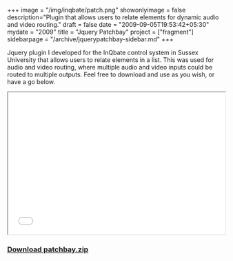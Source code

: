 +++
image = "/img/inqbate/patch.png"
showonlyimage = false
description="Plugin that allows users to relate elements for dynamic audio and video routing."
draft = false
date = "2009-09-05T19:53:42+05:30"
mydate = "2009"
title = "Jquery Patchbay"
project = ["fragment"]
sidebarpage = "/archive/jquerypatchbay-sidebar.md"
+++  

Jquery plugin I developed for the InQbate control system in Sussex University that allows users to relate elements in a list. This was used for audio and video routing, where multiple audio and video inputs could be routed to multiple outputs. Feel free to download and use as you wish, or have a go below.

<iframe class="anthilliframe" style="height:330px;width:100%;text-align:center;" src="/files/patchbay/example.html"></iframe>

### <a href="/files/patchbay.zip">Download patchbay.zip</a>
